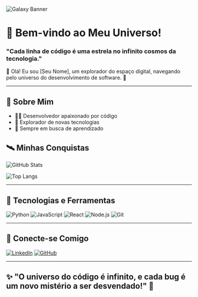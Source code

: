 ![Galaxy Banner](https://source.unsplash.com/1600x400/?galaxy,space)

# 🌌 Bem-vindo ao Meu Universo!

### "Cada linha de código é uma estrela no infinito cosmos da tecnologia."

🚀 Olá! Eu sou [Seu Nome], um explorador do espaço digital, navegando pelo universo do desenvolvimento de software. 🌠

---

## 🔭 Sobre Mim
- 👨‍💻 Desenvolvedor apaixonado por código
- 🌟 Explorador de novas tecnologias
- 🎯 Sempre em busca de aprendizado

## 🛰️ Minhas Conquistas
![GitHub Stats](https://github-readme-stats.vercel.app/api?username=SeuUsuario&show_icons=true&theme=tokyonight)

![Top Langs](https://github-readme-stats.vercel.app/api/top-langs/?username=SeuUsuario&layout=compact&theme=tokyonight)

---

## 🚀 Tecnologias e Ferramentas
![Python](https://img.shields.io/badge/-Python-3776AB?style=for-the-badge&logo=python&logoColor=white)
![JavaScript](https://img.shields.io/badge/-JavaScript-F7DF1E?style=for-the-badge&logo=javascript&logoColor=black)
![React](https://img.shields.io/badge/-React-61DAFB?style=for-the-badge&logo=react&logoColor=black)
![Node.js](https://img.shields.io/badge/-Node.js-339933?style=for-the-badge&logo=node.js&logoColor=white)
![Git](https://img.shields.io/badge/-Git-F05032?style=for-the-badge&logo=git&logoColor=white)

---

## 🌟 Conecte-se Comigo
[![LinkedIn](https://img.shields.io/badge/-LinkedIn-0A66C2?style=for-the-badge&logo=linkedin&logoColor=white)](https://linkedin.com/in/seuusuario)
[![GitHub](https://img.shields.io/badge/-GitHub-181717?style=for-the-badge&logo=github&logoColor=white)](https://github.com/SeuUsuario)

---

## ✨ "O universo do código é infinito, e cada bug é um novo mistério a ser desvendado!" 🚀
